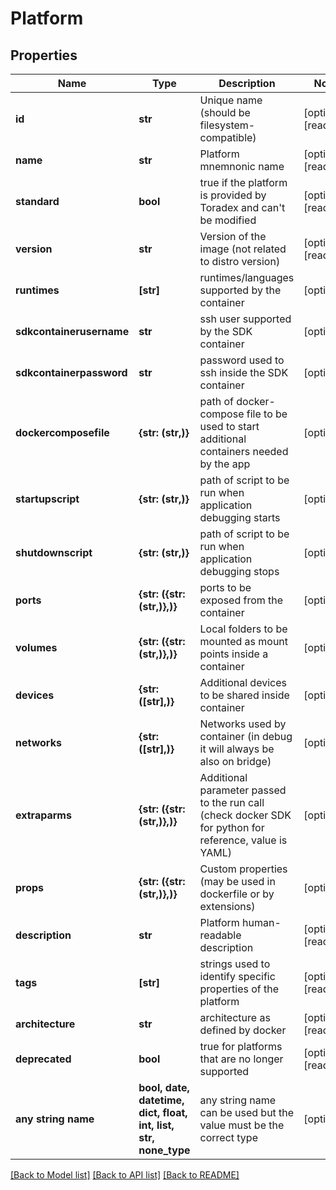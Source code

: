 # Platform


## Properties
Name | Type | Description | Notes
------------ | ------------- | ------------- | -------------
**id** | **str** | Unique name (should be filesystem-compatible) | [optional] [readonly] 
**name** | **str** | Platform mnemnonic name | [optional] [readonly] 
**standard** | **bool** | true if the platform is provided by Toradex and can&#39;t be modified | [optional] [readonly] 
**version** | **str** | Version of the image (not related to distro version) | [optional] [readonly] 
**runtimes** | **[str]** | runtimes/languages supported by the container | [optional] 
**sdkcontainerusername** | **str** | ssh user supported by the SDK container | [optional] 
**sdkcontainerpassword** | **str** | password used to ssh inside the SDK container | [optional] 
**dockercomposefile** | **{str: (str,)}** | path of docker-compose file to be used to start additional containers needed by the app | [optional] 
**startupscript** | **{str: (str,)}** | path of script to be run when application debugging starts | [optional] 
**shutdownscript** | **{str: (str,)}** | path of script to be run when application debugging stops | [optional] 
**ports** | **{str: ({str: (str,)},)}** | ports to be exposed from the container | [optional] 
**volumes** | **{str: ({str: (str,)},)}** | Local folders to be mounted as mount points inside a container | [optional] 
**devices** | **{str: ([str],)}** | Additional devices to be shared inside container | [optional] 
**networks** | **{str: ([str],)}** | Networks used by container (in debug it will always be also on bridge) | [optional] 
**extraparms** | **{str: ({str: (str,)},)}** | Additional parameter passed to the run call (check docker SDK for python for reference, value is YAML) | [optional] 
**props** | **{str: ({str: (str,)},)}** | Custom properties (may be used in dockerfile or by extensions) | [optional] 
**description** | **str** | Platform human-readable description | [optional] [readonly] 
**tags** | **[str]** | strings used to identify specific properties of the platform | [optional] [readonly] 
**architecture** | **str** | architecture as defined by docker | [optional] [readonly] 
**deprecated** | **bool** | true for platforms that are no longer supported | [optional] [readonly] 
**any string name** | **bool, date, datetime, dict, float, int, list, str, none_type** | any string name can be used but the value must be the correct type | [optional]

[[Back to Model list]](../README.md#documentation-for-models) [[Back to API list]](../README.md#documentation-for-api-endpoints) [[Back to README]](../README.md)


